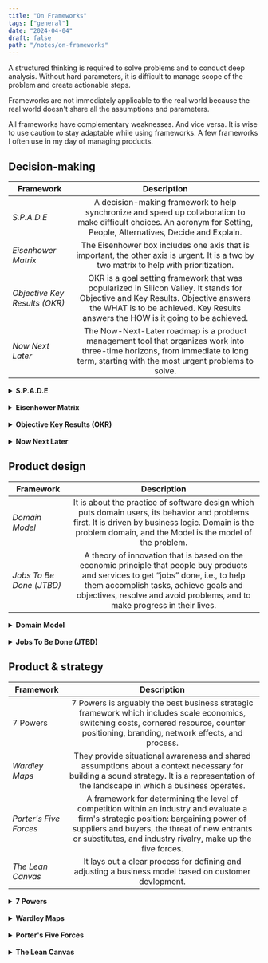 ```yaml
---
title: "On Frameworks"
tags: ["general"]
date: "2024-04-04"
draft: false
path: "/notes/on-frameworks"
---
```


A structured thinking is required to solve problems and to conduct deep analysis. Without hard parameters, it is difficult to manage scope of the problem and create actionable steps. 

Frameworks are not immediately applicable to the real world because the real world doesn't share all the assumptions and parameters. 

All frameworks have complementary weaknesses. And vice versa. It is wise to use caution to stay adaptable while using frameworks. A few frameworks I often use in my day of managing products.

## Decision-making

| Framework | Description |
| -------------|:-------------:|
| _S.P.A.D.E_ | A decision-making framework to help synchronize and speed up collaboration to make difficult choices. An acronym for Setting, People, Alternatives, Decide and Explain. |
| _Eisenhower Matrix_ | The Eisenhower box includes one axis that is important, the other axis is urgent. It is a two by two matrix to help with prioritization. |
| _Objective Key Results (OKR)_ | OKR is a goal setting framework that was popularized in Silicon Valley. It stands for Objective and Key Results. Objective answers the WHAT is to be achieved. Key Results answers the HOW is it going to be achieved. |
| _Now Next Later_ | The Now-Next-Later roadmap is a product management tool that organizes work into three-time horizons, from immediate to long term, starting with the most urgent problems to solve. |

<details>
    <summary><strong>S.P.A.D.E</strong></summary>
    <br>

Consensus doesn't work and when time comes to make hard decisions, there should be a person in-charge of it. So how do you do that? S.P.A.D.E—a technique for making difficult decisions—formed by Gokul Rajaram at Google and Facebook, and widely deployed at Square.

- S is for Setting: Precisely define the “what.” Show the why of the “when.” Clarify the “why.”
- P is for People: People come first. The first thing you do for every S.P.A.D.E. is identify the people who should consult (give input), approve, and most importantly, a single person who is responsible. Responsible means accountable. Consult maximally.
- A is for Alternatives: It’s the job of the responsible person—the decision maker—to come up with a set of alternatives that are feasible and realistic; diverse—they should not all be micro-variants of the same situation; and comprehensive—they should maximally cover the problem space. Brainstorm publicly.
- D is for Decide: Once you've laid out all the alternatives—complete with their respective pros and cons and quantitative modelーit is time to get your consultants to vote. Get feedback privately.
- E is for Explain: Once you've decided, now the real work begins. Go to the approver and lay out the alternatives and your argument.  If you created a high-quality decision framework, they're unlikely to veto it. Call a commitment meeting. Broadcast your decision. Add it to the S.P.A.D.E. log. Keep a log that links to your S.P.A.D.E. and marks the date of the decision. It will be much easier than relying on Gmail search or Slack when you want to reference or amend a past decision.

#### Further reading

- [Gokul's S.P.A.D.E. Toolkit: How to implement Square's famous decision-making framework](https://coda.io/@gokulrajaram/gokuls-spade-toolkit)

</details>
<br>

<details>
    <summary><strong>Eisenhower Matrix</strong></summary>
    <br>

A decision-making framework designed and named after the 34th President of the United States of America—Dwight Eisenhower. He launched one of the most successful programs that are critical to our society today—highways, space exploration, internet (DARPA) and energy alternatives. He accomplished a ton! How did he do it?

The Eisenhower box includes one axis that is important, the other axis is urgent. You put each task in one of the four quadrants:

- Urgent and important: tasks you will do immediately
- Important, but not urgent: tasks you will schedule to do later
- Urgent, but not important: tasks you will delegate to someone else
- Neither urgent nor important: tasks that you will delete

The most important quadrant is the last one because it challenges me to question whether an action is really necessary. Mindlessly doing something is lazy thinking and procrastinating.

It isn't perfect because urgent can mean different things to different people. But it is intuitive and adaptive framework to help with prioritization.

> What is important is seldom urgent and what is urgent is seldom important. — Dwight Eisenhower

#### Further reading

- [The Eisenhower Matrix | Avoid the "Urgency Trap" with Dwight D. Eisenhower's famous prioritization framework](https://todoist.com/productivity-methods/eisenhower-matrix)

</details>
<br>

<details>
    <summary><strong>Objective Key Results (OKR)</strong></summary>
    <br>

Objective Key Results (OKR)—a goal setting framework that was popularized in Silicon Valley has been widely adopted beyond the West Coast. OKR has been a better part of my professional journey, but the implementation of the methodology has always been messy because they do not cascade through the entire organization as they are intended to.

This led me to study the topic from the father of OKR who came up with the methodology—John Doer.

> A lot of companies create organization-wide objectives, but they don’t translate them down into personal OKRs. That’s right — and creating that cascade is one of the powerful parts of the system. The book says that there are four superpowers. On reflection, I think there are really five benefits that you get out of this. Focus is the first, because these are limited in number. Alignment is the one you’re talking about — you get everybody aligned. Commitment is third. When you’ve transparently set these goals, and all your colleagues see them, commitment clears that up quickly. And then the fourth superpower is tracking the progress. This is why Bill Gates uses the system at the Gates Foundation. Then the fifth superpower is stretching. Larry Page of Google is the high priest of 10x-ing everything, stretching further. He’ll say, I’d rather have the objective be to go to Mars, and if we fall short, we’ll get to the moon. This is how you make moonshots. Focus, alignment, commitment, tracking and stretching, I love that because it spells FACTS. And I can remember it. How do OKRs differ from, or complement, an Agile system? Agile guides your day-to-day work. OKRs don’t govern your day-to-day behavior. I’d say this is more of a weekly check-in. But it’s not set the goals and then stuff them away in a drawer and ignore them. People really care whether or not the CEO is watching their goals or cheering them on. If a leader wants a way to reach down into an organization, this is a great tool for doing it. You even use OKRs in your personal life? Yes, it can work against any agenda. I have had a set of personal objectives and key results. Most of mine have been around family. Now both daughters are off to school, but years ago I read and believed that having family dinners together was a key to having a happy family. So my key result was to get home for dinner by 6PM at least 20 nights a month, and be present, with our phones in another room. And that’s pretty hard to do. I was living in the 70% threshold is a good result — that would mean 14 or 15 nights a month. That’s an example of how OKRs can span any range of human activity. They’re transparent vessels that describe the “what” and the “how.” The values we pour into those vessels are the answers for the question, “Why?” — John Doer

If implemented right, OKRs can drive 5 things—focus, alignment, commitment, tracking progress and stretching (FACTS).

OKRs are not perfect. In the absence of strong leadership or the absence of a visionary leader, the entire organization could be working on wrong things if objectives are not bold enough for the business. OKRs also do not allow for what isn't under your control. Self-worth is tied into objective and key results, but the individual does not have full control over its environment. Though Doerr argues against tying performance into key results, but hardly seen this in practical world. A system is equally responsible for failure to meet its objective.

Nonetheless, OKRs are valuable in driving focus for the entire organization and measure progress against set objectives.

### Background

John Doerr is the father of OKR who is responsible for bringing OKRs to Google and the world. He transformed Andy Grove's managerial system from Intel and made the process formal through OKR. Andy Grove was best known for driving operational excellence at Intel during its peak. Following were Grove's managerial philosophy:

- Less is more–each objective should be tied to no more than five key results.
- Set goals from the bottom up—team members are motivated when individuals set their own OKRs.
- No dictating—OKRs are “a cooperative social contract,” so there should always be space for debating and negotiations.
- Stay flexible–in a fast changing environment, objectives can stop being relevant, so it should always be easy to modify them, together with the key results.
- Dare to fail—some OKRs should be uncomfortable, even unattainable, which means you’d need to be ready to fail.
- A tool, not a weapon—OKRs are not legal documents according to which you’re expected to measure your performance.
- Be patient—it’s next to impossible to fully understand the mechanism of the system in one cycle (1 quarter); five quarterly cycles should be enough to see how the goals actually perform.

### Definition 

OKR is short for *Objective and Key Results*. Both are collaboratively driven by an entire organization to execute on the vision and strategic goals.

- **Objective**: answers the WHAT is to be achieved.
- **Key Results**: answers the HOW is it going to be achieved.

If implemented correctly, it drives focus and transparency while eliminating conflicting priorities. 

An illustrative example of OKRs in an organization:

**CEO**
- Objective: gain ice-cream market share in Chicago.
- Key Results: sell 5000 pallets of vanilla ice-cream a week in neighborhoods with large population.

**Head of Manufacturing**
- Objective: produce 5000 pallets of vanilla ice-cream a week.
- Key Result: make 150,000 gallons of vanilla ice-cream a week.

**Head of Sales**
- Objective: sell 5000 pallets of vanilla ice-cream a week.
- Key Result 1: create a referral program to achieve >90% brand recommendation from existing buyers.
- Key Result 2: create a brand promotion with summer camp organizations to sell ice-cream during game days.

This is simple, but an illustrative example of OKR in action. It ties back into CEO's objective which cascades down to every business unit.

The secret sauce of OKRs is in the Key Results. 

Performance should be measured by results (note, not tied to employee compensation). Each key result is measurable and verifiable. This is the best way to align incentives. Results should be regularly updated every quarter. If results are not achieved within a defined timeframe, it is time to reassess.

A key point to remember—progress should be measured by outcome not an output otherwise goals are up for gamification. For example, Wells Fargo's organizational goals led personal bankers to open fake customer accounts to meet the quota. The goals backfired and took Wells Fargo into compliance trouble. Key results should be set intentional to ensure they cannot be tricked.

Lastly, the goal is not to create a feature factory machine, but to solve a business problem and create organizational value. If organization is structured and aligned correctly, OKRs can be extremely effective by ensuring all members of the organization are working toward the same goals.

### OKR superpowers

The 5 superpowers of OKRs—focus, alignment, commitment, tracking progress and stretching.

- Focus—the organization on what matters for the company to survive and function.
- Align—OKRs to individual goals and the company’s game plan. Identify cross-team dependencies that require collaboration. For sound decision-making, and superior performance, top-line goals must be clearly understood throughout the organization and shared throughout the entire organization.
- Commit—to goals 100% which are supposed to be achieved within a specific time limit.
- Track for accountability—OKRs are driven by data and require periodic check-ins for objective grading, done in a spirit of no-judgment accountability. Google scores on 0 to 1.0 system: 
	- 0.7 to 1.0 is green
	- 0.4 to 0.6 is yellow
	- 0.0 to 0.3 is red
- Stretch your goals—aspirational objectives are those that go beyond your everyday routine and are more about your vision of the company’s future. They are not always attainable, but necessary for management and contributors to challenge themselves. 

> If companies don’t continue to innovate, they’re going to die—and I didn’t say iterate, I said innovate. — Bill Campbell

### Continuous performance management

> Feedback is an opinion, grounded in observations and experiences, which allows us to know what impression we make on others. — Sheryl Sandberg

OKRs set the context for Continuous Performance Management (CFR). CFRs help promote transparency, accountability, empowerment, and teamwork. 

- Conversations—an authentic, richly textured exchange between manager and individual contributor aimed at driving performance.
- Feedback—bidirectional or networked communication among peers to evaluate progress and guide future improvement. For example, “We are constantly surrounded by positive reinforcement and feedback, but many of us haven’t been trained to seek it out. Say you give a presentation to your team. After the fact, somebody comes up to you and says, ‘Hey, nice job.’ Most of us would say, ‘Oh great, thanks,’ and move on. But we want to probe a little deeper: ‘Thank you. What one thing did you like about it?’ The idea is to capture more specific feedback in real time.”
- Recognition—expressions of appreciation to deserving individuals for contributions of all sizes.

### Relationship between OKRs and culture

Culture eats strategy for breakfast. OKRs are the raw ingredients to make that breakfast.

> Culture is a set of values and beliefs, as well as familiarity with the way things are done and should be done in a company. The point is that a strong and positive corporate culture is absolutely essential. — Andy Grove

A culture that drives focus, alignment and meaning will always win. If an organization believes the work they are doing, members of the organization will feel empowered and motivated to show up. OKRs should be set in a way that answer the following:

- Structure and clarity—are goals, roles, and execution plans on our team clear? 
- Psychological safety—can we take risks on this team without feeling insecure or embarrassed? 
- Meaning of work—are we working on something that is personally important for each of us? 
- Dependability—can we count on each other to do high-quality work on time? 
- Impact of work—do we fundamentally believe that the work we are doing matters?

#### Further reading

- [Measure What Matters Book Summary](/measure-what-matters/)
- [High Output Management Book Summary](/high-output-management/)
- [John Doerr Ted Talk](https://www.ted.com/talks/john_doerr_why_the_secret_to_success_is_setting_the_right_goals?language=en)
- [What Matters](https://www.whatmatters.com/faqs/company-wide-okr-ideas-examples)
- [OKR Examples](https://okrexamples.co)
- [OKR Mistakes by Adobe](https://business.adobe.com/blog/basics/okr-mistakes)
- [Alternative of an OKR](https://www.sachinrekhi.com/bill-walsh-the-score-takes-care-of-itself)

</details>
<br>

<details>
    <summary><strong>Now Next Later</strong></summary>
    <br>

This is one of the best frameworks for roadmapping and planning. It accounts for simplicity (KISS-keep it simple), flexibility and easier to follow. Roadmaps often face disruption for some unforeseen reason. The Now-Next-Later roadmap is a product management tool that organizes work into three-time horizons, from immediate to long term, starting with the most urgent problems to solve. This roadmap format conveys the overall product vision, as each element of work is tied back to a business objective.
- Now-Next-Later framework:
    - The Now column contains the initiatives that you are working on, well, now. Requirements are clear.
    - The Next column is what will happen once everything in the Now column is complete. Requirements are less refined.
    - The Later column is everything else you’ve proposed doing, but it won’t happen until sometime in the undefined future. Requirements are hazy.
- Ask the following to categorize your feature set or solutions:
    - Is the problem large?
    - Is the problem urgent?
    - Is the problem valuable?

</details>

## Product design
| Framework | Description |
| -------------|:-------------:|
| _Domain Model_| It is about the practice of software design which puts domain users, its behavior and problems first. It is driven by business logic. Domain is the problem domain, and the Model is the model of the problem. |
| _Jobs To Be Done (JTBD)_ | A theory of innovation that is based on the economic principle that people buy products and services to get “jobs” done, i.e., to help them accomplish tasks, achieve goals and objectives, resolve and avoid problems, and to make progress in their lives. |

<details>
    <summary><strong>Domain Model</strong></summary>
    <br>

Recent encounters on my current team has led to several discussions on whether a feature has a bug or whether it was poorly designed.

A **bug** is when a feature in not functioning the way it is expected to.

A **feature gap** is a gap in the system due to a miss during initial design.

Who is to be blamed for this—business, engineering or design? It depends!

Based on the two statements above, if it is a _bug_, engineering came short on executing requirements. If it is a feature gap, both engineering and design didn't get enough requirements from product. Product didn't think through the requirements. Lastly, neither product nor engineering control reality as business dynamics are always changing. This would require enhancing feature based on new rules.

In software development, incorrect relationships determines the amount of complexity. Features collapse under the weight of its own complexity. Context is everything. Domain driven design can avoid much of this trouble to ensure context is captured before any line of code is written.

However, there should be room for randomness and moving parts because reality is not static. Business requirements can change because there is a new CEO or due to new industry-wide regulations.

A solution model will always need to be adjusted over time and refined into a better representation of reality. Skilled engineers are always refactoring. And, skilled product managers are always communicating what is coming next.

Learning about your domain, writing it down and driving consistency on terminologies have clear communication benefits. If product managers are domain experts then they should work with engineering and design teams to formalize shared understanding on domain.

> One of the miseries of life is that everyone names everything a litle bit wrong, and so it makes everything a little harder to understand in the world than it would be if it were named differently. A computer does not primarily compute in the sense of doing arithmetic. Strange. Although they call them computers, that's not what they primarily do. They primarily are filing systems. People in the computer business say they're not really computers, they are "data handlers". All right. That's nice. Data handlers would have been a better name because it gives a better idea of the idea of a filing system. — Richard Feynman

### Domain model

The concept of Domain Models come from Domain Driven Design (DDD) which is a software design approach.

At its core, domain model is about the practice of software design which puts domain users, its behavior and problems first. There are no technical considerations as this is purely driven by business logic. The basic idea is that the **Domain** is the problem domain, and the **Model** is the model of the problem.

It is a system of abstraction. Product managers should be well-equipped to understand this business context and be able to communicate to the teams.

The domain model has the following elements:

1. **Domain Objects**: Entities with an ID which can be indexed
2. **Values**: A property value wrapped in a class 
3. **Aggregates**: A group of related Entities

These elements represent the domain (business logic) in which the problem is solved. In a domain model, you model objects and draw associations between them so that you have high level idea on how the system will work and how they will interact with each other.

Let's take a look at an example. Imagine you are building a research product and an analyst is searching for a company to invest in $10 million. This analyst is looking for insights on a research platform to conduct the due-diligence. As you build a research product for this analyst, you want to consider the following:

- Who is your target customer? And who are your customer types? It could be an investor. Investor can be broken down into a retail investor, institutional investor or a venture investor. There can of course be different type of customers—investor, analyst, media analyst, etc., but we'll focus on the analyst for this example.
- What is the job to be done and workflows? A venture investor wants to learn about new technologies. A retail investor wants to learn about the balance sheet health of a company. An institutional investor wants to find the best in class company within energy sector for its pension portfolio.
- What are the domains (entities) they interact with? There are several—companies, industries, sectors, topics, competitors, events, SEC filings and expert interviews.
- What is the relationship between these domains? How do they behave with each other? Is it a one-on-one or many relationships? Is there an overlap between multiple domains? Investor might want to learn about an industry landscape and how the players stack against each other to compete against one another.

Thinking through a customer's point-of-view to design a solution can be highly effective for the entire team. To summarize why domain models are critical for product managers:

- The domain model is a representation of real-world concepts including the data involved in the business and rules the business uses in relation to that data. The domain model is organized and structured knowledge of the problem. 
- Every system (or product) has people, things, and relationships between things and people along with workflows.
- Domain model is a conceptual schema or a map of concepts and their relationships.
- Domain models are richer than simple data models as they capture the behavior and domain logic. 
- It is a visual representation of situation objects in a domain. The term domain model does not mean a set of diagrams describing software classes. Domain model can be represented by a diagram, code example or written documentation of the problem.
- The important thing is that the domain model should be accessible and understandable by everyone who is involved with the project. One of the downfalls of software development projects is the misunderstanding of terms, objectives and proposed solutions that are scoped at the beginning of development.
- In software, a domain model is a conceptual model of the domain that incorporates both behavior and data. This is critical for PMs to pay attention to because they are responsible for driving requirements. And requirements cannot be defined without understanding the core behavior and data of a domain. There are plenty of what ifs and buts for PM to help answer.
- A domain model is implemented as an object model within a layer that uses a lower-level layer for persistence and publishes an API to a higher-level layer to gain access to the data and behavior of the model. An object model consists of the following important features—object reference, interface (API or UI), actions and exception handling to account for various errors and warnings.

#### Further reading

- [37 Signals Domain Driven](https://dev.37signals.com/domain-driven-boldness/)
- [Notion's Data Model](https://www.notion.so/blog/data-model-behind-notion)
- [Stack Overflow Thread](https://stackoverflow.com/questions/3507671/whats-the-difference-between-data-modelling-and-domain-modelling)

</details>
<br>

<details>
    <summary><strong>Jobs To Be Done (JTBD)</strong></summary>
    <br>

A theory of innovation that is based on the economic principle that people buy products and services to get “jobs” done, i.e., to help them accomplish tasks, achieve goals and objectives, resolve and avoid problems, and to make progress in their lives. In order to succeed in implementing this framework, work to gain a deep understanding of those jobs, and then create offerings that will help customers get their jobs done significantly better and/or more cheaply.
- The whole premise of JTBD is that people hire products, they don't buy them, they hire them to make progress in their life.
- The primary cause of failed products and services is a misalignment with customer needs. Using the JTBD framework product teams can deeply understand the jobs its customers are trying to get done and the metrics they use to measure success. It can help determine which needs are unmet or discover segments of customers with unique sets of unmet needs.
- Context makes the irrational rational. For example, think of Snickers and Milky Way.
    - “They're both candy bars, they're both bought in the checkout aisle, they're both made almost with the same ingredients, one has peanuts, one doesn't. And if you start to compare the products and do a competitive benchmark, you start to get to one's a little softer, one's a little harder, one's got a few more calories, one's got less calories. But when you talk to people about when's the last time they ate a Snickers, when time's the last time they ate a Milky Way, you start to realize that Snickers typically is a case where they missed the last meal, they've got a lot of work to do, they're running out of energy and they want to basically get back to the tasks as fast as possible. And so you start to realize that Snickers is about almost like a meal replacement and it's about the stomach is growling and things like that. And you start to realize that if they didn't have a Snickers, it competes with a protein drink, it competes with a Red Bull, a coffee. But a Milky Way typically is eaten after an emotional experience, could be positive, could be negative. It's usually eaten alone, and it's taking time to regroup after this emotional thing. And you start to realize that it competes with things like a glass of wine, a brownie, and to be honest, a run. And so when you start to realize that, jobs helps you see the true competitive set from what we call the demand side of the world as opposed to the competitive set from the supply side of the world, which is the technology or the underlying business model by how which we're making it. And so it allows you to actually see what customers really want as opposed to trying to figure out, how do we sell things to people?” — Bob Moesta
    - “One of the lies I was told growing up was build it and they will come.” — Bob Moesta
    - “Stop trying to sell people and just help them make progress, help them buy.” — Bob Moesta
    - “There's the difference between what they say they want and what they want.” — Bob Moesta
    - “I use the framework of pushes, pulls, anxieties and habits and say, "What caused them to do this?"” — Bob Moesta
    - “I never trust anybody telling me things they're going to do because they can't assure it, and it usually never happens.  Just because people bitch about something doesn't mean they're going to do anything about it....So for example, in the first five minutes of an interview, they're going to tell you, "I bought a new car because I got a deal on it and it was a car I've been dreaming about forever," and it's like they have all these things and then when you start to get to, it's like, no, the old car had 280,000 miles on it....The fact is it's making a sound and you've got a long trip coming up, that's why you're getting a car. You're not getting the car because of the deal. And so there's these, I call it the layers of language.” — Bob Moesta
- The value of value depends on where a client starting from and where they want to go. The value of an outcome is much more if you are starting all the way at the bottom as opposed to closer to the top.
- There are 3 levels of dimension of information/energy that needs to be retrieved from a job executor (customer/client/user):
    - Functional Energy: The core part of their jobs that requires time, space, effort or knowledge. 
    - Emotional Energy: The emotional aspect of which is how I feel, I want to feel better, I feel frustrated, or I feel overlooked.
    - Social Energy: The social aspect of how I want others to perceive me or how others perceive me.
- Understand the causation behind the client's job and then use design thinking to craft client enablement for people to make progress.
- Most people say, "If I just add more features, create more pull, people will buy." It's not true. More features create anxiety. Reduce friction and create make it easier for people to make progress.
- “People don’t want to buy a quarter-inch drill. They want a quarter-inch hole!” — Theodore Levitt 
- “People buy products and services to get a job done”. — Clayton Christensen
- “One of the biggest misconceptions around Jobs to Be Done is this notion that it's pain and gain as opposed to context and outcome.” — Bob Moesta, Co-creator of the Jobs To Be Done (JTBD)

#### Further reading

- [The ultimate guide to JTBD Lenny's Podcast | Bob Moesta ](https://www.lennyspodcast.com/the-ultimate-guide-to-jtbd-bob-moesta-co-creator-of-the-framework/)

</details>

## Product & strategy

| Framework | Description |
| -------------|:-------------:|
| 7 Powers | 7 Powers is arguably the best business strategic framework which includes scale economics, switching costs, cornered resource, counter positioning, branding, network effects, and process. |
| _Wardley Maps_ | They provide situational awareness and shared assumptions about a context necessary for building a sound strategy. It is a representation of the landscape in which a business operates. |
| _Porter's Five Forces_| A framework for determining the level of competition within an industry and evaluate a firm's strategic position: bargaining power of suppliers and buyers, the threat of new entrants or substitutes, and industry rivalry, make up the five forces. |
| _The Lean Canvas_ | It lays out a clear process for defining and adjusting a business model based on customer devlopment. |

<details>
    <summary><strong>7 Powers</strong></summary>
    <br>

Hamilton Helmer covers 7 powers that companies can leverage on:

- Scale Economies: A business in which per unit cost declines as production volume increases.
- Network Economies: A business in which the value realized by a customer increases as the installed base increases.
- Counter-Positioning: A newcomer adopts a new, superior business model which the incumbent does not mimic due to anticipated damage to their existing business.
- Switching Costs: The value loss expected by a customer that would be incurred from switching to an alternate supplier for additional purchases.
- Branding: The durable attribution of higher value to an objectively identical offering that arises from historical information about the seller.
- Cornered Resource: Preferential access at attractive terms to a coveted asset that can independently enhance value.
- Process Power: Embedded company organization and activity sets which enable lower costs and/or superior product, and which can be matched only by an extended commitment.

#### Further reading

- [7 powers](https://mihirchronicles.com/7-powers/)

</details>
<br>

<details>
    <summary><strong>Wardley Maps</strong></summary>
    <br>

They provide situational awareness and shared assumptions about a context necessary for building a sound strategy. It is a representation of the landscape in which a business operates.
- Simon Wardley, the technique’s inventor, describes strategy using Sun Tzu’s Five Factors:
    - Purpose: A wise leader has a purpose (a what and a why). This is the force that compels you to do what you do and make what you make. It’s the higher reason for doing your work, often called your moral imperative.
    - Landscape: A wise leader grasps the terrain because every organization operates within a landscape that represents the context for its decisions (leader has a map). This is the context: a mapping of the competitive environment in which you operate.
    - Climate: A wise leader anticipates the patterns of the forces acting on the environment. There are always external forces manipulating the environment. In the same way that you don’t control the weather, you don’t control external forces like trends and the economy. But you can be aware of the climate and learn how best to prepare for it.
    - Doctrine: A wise leader trains the organization in universally useful principles. Just as a religion has a core set of beliefs, your company will have a certain set of principles that will be applied to any situation.
    - Leadership: A wise leader makes shrewd decisions that lead to victory. This is the strategy that you’ll determine after you consider your purpose, landscape, and climate.
- It consists of a value chain (activities needed to fulfill user needs) graphed against evolution (how individual activities change over time under supply and demand competition).
- In Wardley Maps, the y-axis (vertical) represents visibility to the user. Like a traditional value chain, the higher the component, the more the user can see it. For example, a web page might be at the top, while a database or a server might be near the bottom. The x-axis (horizontal) contains the four stages of evolution:
    - I. Genesis: The object is rare, poorly understood, and uncertain. There is the potential to have high future worth. The object is described with wonder, and it’s different from anything else in the market in this context. It should be a competitive advantage and experimentation is rife. 
    - II. Custom Built: More people are starting to consume and understand the object. The market is forming, and there is potential ROI. As understanding increases, users start to find its value, but inconsistently. The key focus is learning.
    - III. Product Rental: Consumption is rapidly increasing as the market grows. The object is profitable, new features can differentiate it, and there is a refinement of needs. Things are starting to get competitive, and the profit margins mean it’s a crowded market.
    - IV. Commodity/Utility: The object is widespread and stabilizing. It’s a mature and ordered market. The high volume has decreased margins. Operational efficiency is king, and failure is not tolerated in the market. This is the cost of doing business (like oil & gas).

#### Further reading

- [Simon Wardley blog on Wardley Maps](https://swardley.medium.com)
- [Wardley Maps Book](https://medium.com/wardleymaps)
- [List of Wardley Maps](https://list.wardleymaps.com)
- [Wardley Maps Template](https://onlinewardleymaps.com)

</details>
<br>

<details>
    <summary><strong>Porter's Five Forces</strong></summary>
    <br>

It is not a boring business exercise. It helped the founders of Warby Parker create a company worth over $1B. Their analysis showed that the eyewear industry is dominated by a single player, Luxottica, which kept prices of prescription glasses artificially high. A pair was priced at around $300 even though it cost only $10-$20 to produce. The best framework for industry analysis is Porter’s Five Forces. It evaluates five competitive forces, which influence industry attractiveness. The basic idea is that your product or company is not competing just with direct competitors but with everyone in the ecosystem, including customers, suppliers, substitutes, and new entrants. For example, you might have very few competitors but you still can’t make any profit because your suppliers have more negotiating power and so they capture most of the profits. 

Overview of Porter’s Five Forces: 

- Threat of new entrants: How hard is it to enter an industry? 
- Bargaining power of buyers: How easily can buyers drive our prices down? How well can they negotiate? 
- Threat of substitutes: How else can customers satisfy the same need? 
- Bargaining power of suppliers: how easily can suppliers drive their prices up? How well can they negotiate? 
- Rivalry amongst existing competitors: How many competitors are in an industry? How strong are they?

> The essence of strategy is choosing what not to do. — Michael Porter

> Strategy is about making choices, trade-offs; it's about deliberately choosing to be different. — Michael Porter

</details>
<br>

<details>
    <summary><strong>The Lean Canvas</strong></summary>
    <br>

The Lean Canvas is a one-page visual business plan that's ongoing and actionable. It was created by Ash Maurya, and inspired by Alex Osterwalder's Business Model Canvas. It is fantastic at identifying the areas of biggest risk and enforcing intellectual honesty.

1. Problem: List your topi 1-3 problems. Assess existing alternatives. List how these problems are solved today. Have you identified real problems people know they have?
2. Customer segments: List your target customers and users. Assess early adopters. List the characteristics of your ideal customers. Do you know your target markets? Do you know how to target markets? Do you know how to target messages to them as distinct groups?
3. Unique value proposition: Single, clear compelling message that turns an unaware visitor into an interested prospect. Produce a high level concept. List your X for Y analogy. For example, YouTube = Flickr for videos. Have you found a clear, distinctive, memorable way to explain why you are better or different?
4. Solution: Outline a possible solution for each problem. Can you solve the problem in a right way?
5. Channels: List your path to customers. How will you get your product or service to your customers, and their money back to you?
6. Revenue streams: List your source of revenue. Where will the money come from? Will it be one-time or recurring? The result of a direct transaction (e.g., buying a meal) or something indirect (magazine subscriptions)?
7. Cost structure: List your fixed and variable costs. What are the direct, variable, and indirect costs you'll have to pay for when you run the business?
8. Metrics: List the key numbers that tell you how your business is doing. Do you know what numbers to track to understand if you are making progress?
9. Unfair advantage: Something that cannot be easily copied or bought. What is the “force multiplier” that will make your efforts have greater impact than your competitors?

</details>
<br>